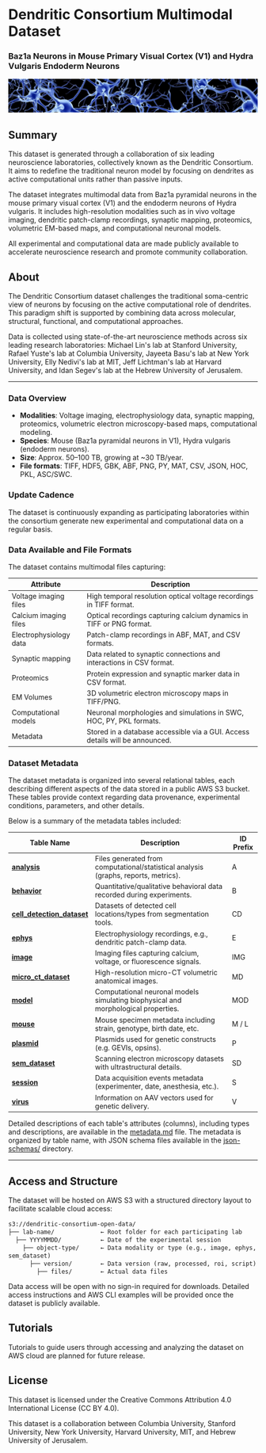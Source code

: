# Dendritic Consortium Multimodal Dataset  
### Baz1a Neurons in Mouse Primary Visual Cortex (V1) and Hydra Vulgaris Endoderm Neurons

![Header](img/header.jpg)

## Summary
This dataset is generated through a collaboration of six leading neuroscience laboratories, collectively known as the Dendritic Consortium. It aims to redefine the traditional neuron model by focusing on dendrites as active computational units rather than passive inputs.

The dataset integrates multimodal data from Baz1a pyramidal neurons in the mouse primary visual cortex (V1) and the endoderm neurons of Hydra vulgaris. It includes high-resolution modalities such as in vivo voltage imaging, dendritic patch-clamp recordings, synaptic mapping, proteomics, volumetric EM-based maps, and computational neuronal models.

All experimental and computational data are made publicly available to accelerate neuroscience research and promote community collaboration.

## About
The Dendritic Consortium dataset challenges the traditional soma-centric view of neurons by focusing on the active computational role of dendrites. This paradigm shift is supported by combining data across molecular, structural, functional, and computational approaches.

Data is collected using state-of-the-art neuroscience methods across six leading research laboratories: Michael Lin's lab at Stanford University, Rafael Yuste's lab at Columbia University, Jayeeta Basu's lab at New York University, Elly Nedivi's lab at MIT, Jeff Lichtman's lab at Harvard University, and Idan Segev's lab at the Hebrew University of Jerusalem.

---

### Data Overview
- **Modalities**: Voltage imaging, electrophysiology data, synaptic mapping, proteomics, volumetric electron microscopy-based maps, computational modeling.
- **Species**: Mouse (Baz1a pyramidal neurons in V1), Hydra vulgaris (endoderm neurons).
- **Size**: Approx. 50–100 TB, growing at ~30 TB/year.
- **File formats**: TIFF, HDF5, GBK, ABF, PNG, PY, MAT, CSV, JSON, HOC, PKL, ASC/SWC.

### Update Cadence
The dataset is continuously expanding as participating laboratories within the consortium generate new experimental and computational data on a regular basis. 

### Data Available and File Formats
The dataset contains multimodal files capturing:

| Attribute               | Description                                                              |
|-------------------------|--------------------------------------------------------------------------|
| Voltage imaging files   | High temporal resolution optical voltage recordings in TIFF format.       |
| Calcium imaging files   | Optical recordings capturing calcium dynamics in TIFF or PNG format.      |
| Electrophysiology data  | Patch-clamp recordings in ABF, MAT, and CSV formats.                      |
| Synaptic mapping        | Data related to synaptic connections and interactions in CSV format.      |
| Proteomics              | Protein expression and synaptic marker data in CSV format.                |
| EM Volumes              | 3D volumetric electron microscopy maps in TIFF/PNG.                       |
| Computational models    | Neuronal morphologies and simulations in SWC, HOC, PY, PKL formats.       |
| Metadata                | Stored in a database accessible via a GUI. Access details will be announced. |

### Dataset Metadata
The dataset metadata is organized into several relational tables, each describing different aspects of the data stored in a public AWS S3 bucket. These tables provide context regarding data provenance, experimental conditions, parameters, and other details.

Below is a summary of the metadata tables included:

| Table Name             | Description                                                                                 | ID Prefix |
|------------------------|---------------------------------------------------------------------------------------------|-----------|
| [**analysis**](json-schemas/analysis.json)           | Files generated from computational/statistical analysis (graphs, reports, metrics).        | A         |
| [**behavior**](json-schemas/behavior.json)           | Quantitative/qualitative behavioral data recorded during experiments.                      | B         |
| [**cell_detection_dataset**](json-schemas/cell_detection_dataset.json) | Datasets of detected cell locations/types from segmentation tools.                         | CD        |
| [**ephys**](json-schemas/ephys.json)              | Electrophysiology recordings, e.g., dendritic patch-clamp data.                            | E         |
| [**image**](json-schemas/image.json)              | Imaging files capturing calcium, voltage, or fluorescence signals.                         | IMG       |
| [**micro_ct_dataset**](json-schemas/micro_ct_dataset.json)   | High-resolution micro-CT volumetric anatomical images.                                    | MD        |
| [**model**](json-schemas/model.json)              | Computational neuronal models simulating biophysical and morphological properties.         | MOD       |
| [**mouse**](json-schemas/mouse.json)              | Mouse specimen metadata including strain, genotype, birth date, etc.                       | M / L     |
| [**plasmid**](json-schemas/plasmid.json)            | Plasmids used for genetic constructs (e.g. GEVIs, opsins).                                | P         |
| [**sem_dataset**](json-schemas/sem_dataset.json)        | Scanning electron microscopy datasets with ultrastructural details.                       | SD        |
| [**session**](json-schemas/session.json)            | Data acquisition events metadata (experimenter, date, anesthesia, etc.).                   | S         |
| [**virus**](json-schemas/virus.json)              | Information on AAV vectors used for genetic delivery.                                     | V         |

Detailed descriptions of each table's attributes (columns), including types and descriptions, are available in the [metadata.md](metadata.md) file. The metadata is organized by table name, with JSON schema files available in the [json-schemas/](json-schemas) directory.

---

## Access and Structure
The dataset will be hosted on AWS S3 with a structured directory layout to facilitate scalable cloud access:
```
s3://dendritic-consortium-open-data/
├── lab-name/             ← Root folder for each participating lab
  ├── YYYYMMDD/           ← Date of the experimental session
    ├── object-type/      ← Data modality or type (e.g., image, ephys, sem_dataset)
      ├── version/        ← Data version (raw, processed, roi, script)
        ├── files/        ← Actual data files
```
Data access will be open with no sign-in required for downloads. Detailed access instructions and AWS CLI examples will be provided once the dataset is publicly available.

## Tutorials
Tutorials to guide users through accessing and analyzing the dataset on AWS cloud are planned for future release.

## License
This dataset is licensed under the Creative Commons Attribution 4.0 International License (CC BY 4.0).

This dataset is a collaboration between Columbia University, Stanford University, New York University, Harvard University, MIT, and Hebrew University of Jerusalem.
